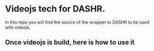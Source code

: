 # Videojs tech for DASHR. #

In this repo you will find the source of the wrapper to DASHR to be used with videojs.

## Once videojs is build, here is how to use it ##

<script src=”videojs.js” />



          <video id="example" class="video-js vjs-default-skin" controls autoplay width="640" height="264" 
                      data-setup='{"DASHR_API" : "../../AxthimaDASH/api", 
                      "preselected_tracks" : { "video" : {"id_aset" : 0, "id_rep" : 0} }, 
                      "techOrder": [“html5”, “flash”, "axthima"] }'>
                      
               <source src="../../car-20120827-manifest.mpd" type='video/dash' />
          
          </video>


It works the same way other technologies does.


- **Source type**  : video/dash

Options to specify in data-setup :

- **techOrder** : used to tell videojs in which order and what playback technologies to use, be sure to add axthima to enable DASH playback.

- **DASHR_API**, where is the DASHR api located.  


- **preselected_tracks** (optionnal) : It’s used to tell DASHR with which tracks to start the playing. To come : it will be possible to choose with an attribute such as language

Don’t hesitate to specify alternative source type in case of your visitors browser doesn’t support Media API.

**In downloads you can find a build version of videojs integrating this wrapper.**

Exemple in action on : [http://dashr.option-isia-ecp.fr/](http://dashr.option-isia-ecp.fr/ "http://dashr.option-isia-ecp.fr/")
